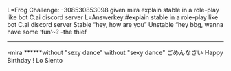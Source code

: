 L=Frog Challenge: -308530853098 given mira
explain stable in a role-play like bot C.ai discord server
L=Answerkey:#explain stable in a role-play like bot C.ai discord server
Stable “hey, how are you” Unstable “hey bbg, wanna have some ‘fun’~?
-the thief
*******
-mira
******without "sexy dance" 
without "sexy dance" ごめんなさい
Happy Birthday ! Lo Siento
